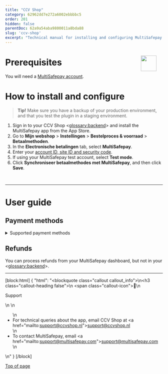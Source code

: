 ```yaml
---
title: "CCV Shop"
category: 62962dd7e272a6002ebbbbc5
order: 201
hidden: false
parentDoc: 62a9a54aba9800011a8bda88
slug: 'ccv-shop'
excerpt: "Technical manual for installing and configuring MultiSafepay's free app for CCV Shop."
---
```

<img src="https://raw.githubusercontent.com/MultiSafepay/docs/master/static/logo/Integrations/CCVShop.svg" width="50" align="right" style="margin: 20px; max-height: 75px"/>

# Prerequisites

You will need a [MultiSafepay account](/docs/getting-started-guide/).

# How to install and configure

> **Tip!** Make sure you have a backup of your production environment, and that you test the plugin in a staging environment.

1. Sign in to your CCV Shop <<glossary:backend>> and install the MultiSafepay app from the App Store.
2. Go to **Mijn webshop** > **Instellingen** > **Bestelproces & voorraad** > **Betaalmethoden**.
3. In the **Electronische betalingen** tab, select **MultiSafepay**.
4. Enter your [account ID, site ID and security code](/docs/sites#site-id-api-key-and-security-code).
5. If using your MultiSafepay test account, select **Test mode**.
6. Click **Synchroniseer betaalmethodes met MultiSafepay**, and then click **Save**.
<br>

___

# User guide

## Payment methods

<details id="supported-payment-methods">
<summary>Supported payment methods</summary>
<br>

- Cards: [All](/docs/cards/)
- <<glossary:BNPL>>: [AfterPay](/docs/afterpay/), [Klarna](/docs/klarna/)
- Wallets: [PayPal](/docs/paypal/)
- Banking methods:
    - [Bancontact](/docs/bancontact/)
    - [Bank Transfer](/docs/bank-transfer/)
    - [Giropay](/docs/giropay/)
    - [iDEAL](/docs/ideal/)
    - [Sofort](/docs/sofort/)
    - [Trustly](/docs/trustly/)

</details>

## Refunds

You can process refunds from your MultiSafepay dashboard, but not in your <<glossary:backend>>.
<br>

---

[block:html]
{
  "html": "<blockquote class=\"callout callout_info\">\n<h3 class=\"callout-heading false\">\n        <span class=\"callout-icon\">💬</span>\n        <p>Support</p>\n    </h3>\n  <ul>\n    <li>For technical queries about the app, email CCV Shop at <a href=\"mailto:support@ccvshop.nl\">support@ccvshop.nl</a></li>\n    <li>To contact MultiSafepay, email <a href=\"mailto:support@multisafepay.com\">support@multisafepay.com</a></li>\n  </ul>  \n</blockquote>"
}
[/block]

[Top of page](#)